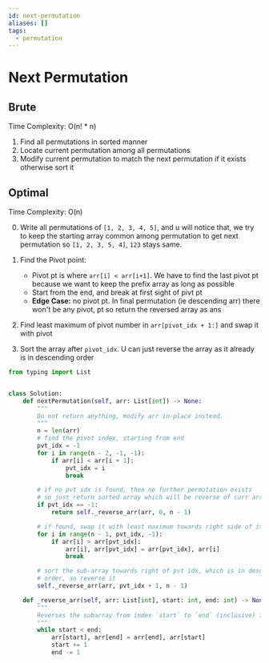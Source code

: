 ```yaml
---
id: next-permutation
aliases: []
tags:
  - permutation
---
```


# Next Permutation

## Brute

Time Complexity: O(n! \* n)

1. Find all permutations in sorted manner
2. Locate current permutation among all permutations
3. Modify current permutation to match the next permutation if it exists otherwise
   sort it

## Optimal

Time Complexity: O(n)

0. Write all permutations of `[1, 2, 3, 4, 5]`, and u will notice that,
   we try to keep the starting array common among permutation to get next permutation
   so `[1, 2, 3, 5, 4]`, `123` stays same.

1. Find the Pivot point:

   - Pivot pt is where `arr[i] < arr[i+1]`. We have to find the last pivot pt
     because we want to keep the prefix array as long as possible
   - Start from the end, and break at first sight of pivt pt
   - **Edge Case:** no pivot pt. In final permutation (ie descending arr) there
     won't be any pivot, pt so return the reversed array as ans

2. Find least maximum of pivot number in `arr[pivot_idx + 1:]` and swap it
   with pivot
3. Sort the array after `pivot_idx`. U can just reverse the array as it already
   is in descending order

```python
from typing import List


class Solution:
    def nextPermutation(self, arr: List[int]) -> None:
        """
        Do not return anything, modify arr in-place instead.
        """
        n = len(arr)
        # find the pivot index, starting from end
        pvt_idx = -1
        for i in range(n - 2, -1, -1):
            if arr[i] < arr[i + 1]:
                pvt_idx = i
                break

        # if no pvt idx is found, then no further permutation exists
        # so just return sorted array which will be reverse of curr arr
        if pvt_idx == -1:
            return self._reverse_arr(arr, 0, n - 1)

        # if found, swap it with least maximum towards right side of it
        for i in range(n - 1, pvt_idx, -1):
            if arr[i] > arr[pvt_idx]:
                arr[i], arr[pvt_idx] = arr[pvt_idx], arr[i]
                break

        # sort the sub-array towards right of pvt idx, which is in descending
        # order, so reverse it
        self._reverse_arr(arr, pvt_idx + 1, n - 1)

    def _reverse_arr(self, arr: List[int], start: int, end: int) -> None:
        """
        Reverses the subarray from index `start` to `end` (inclusive) in place
        """
        while start < end:
            arr[start], arr[end] = arr[end], arr[start]
            start += 1
            end -= 1
```
